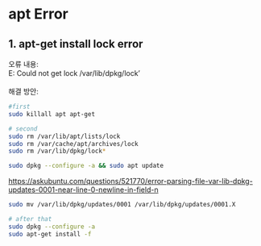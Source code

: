 # apt Error
<p></p>

## 1. apt-get install lock error
오류 내용: <br>
E: Could not get lock /var/lib/dpkg/lock’
<br><br>
해결 방안: <br>

```bash
#first
sudo killall apt apt-get

# second
sudo rm /var/lib/apt/lists/lock
sudo rm /var/cache/apt/archives/lock
sudo rm /var/lib/dpkg/lock*

sudo dpkg --configure -a && sudo apt update
```

https://askubuntu.com/questions/521770/error-parsing-file-var-lib-dpkg-updates-0001-near-line-0-newline-in-field-n

```bash
sudo mv /var/lib/dpkg/updates/0001 /var/lib/dpkg/updates/0001.X

# after that
sudo dpkg --configure -a
sudo apt-get install -f
```